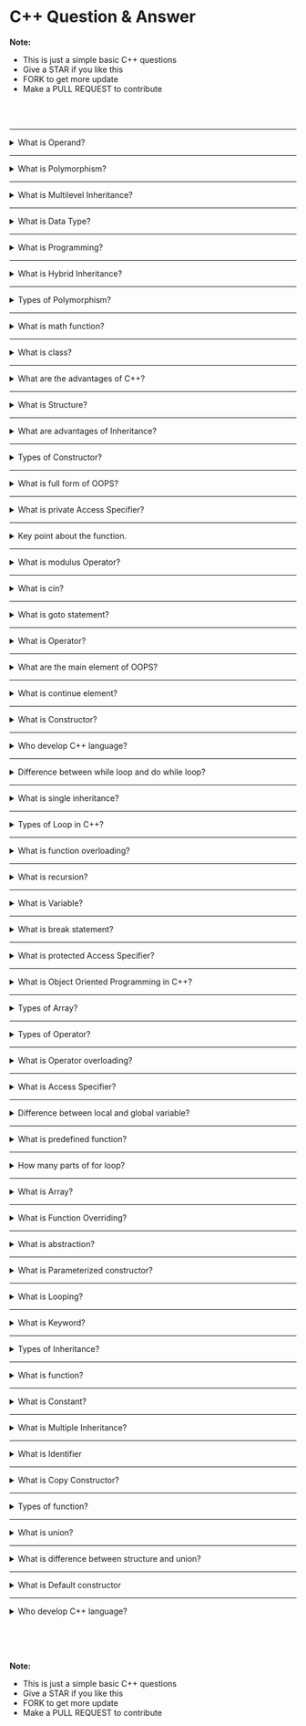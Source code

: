 # C++ Question & Answer

**Note:**
 - This is just a simple basic C++ questions <br> 
 - Give a STAR if you like this 
 - FORK to get more update
 - Make a PULL REQUEST to contribute


<br><br>

<hr>

<details><summary> What is Operand?</summary>

- The data or variable on which the operation is performed is called `operand`.
- for example:
    `x+y` [Here '+' is an operator, x & y are operand]


</details>

<hr>

<details><summary> What is Polymorphism?</summary>

- It means one name many forms so we can say that in this type of programming some function is used to perform different kind of operation.
- It is an important part of object oriented programming language.

</details>

<hr>

<details><summary> What is Multilevel Inheritance?</summary>

- When first class is inherited by second class, second class is inherited by third class and so on is called multilevel inheritance.
- In this type of inheritance each derived class is the base class for the next class.
- In this type of inheritance at least three class are compulsory.

</details>

<hr>

<details><summary> What is Data Type?</summary>

- It is a type of data which is used in the program.
- The data type defines the amount of storage area allocated to variables.
- Example of data types are `int`, `float`, `char` etc.

</details>

<hr>

<details><summary> What is Programming?</summary>

- Programming is a process to write a code to construct an application and the code is called program.

</details>

<hr>

<details><summary> What is Hybrid Inheritance?</summary>

- The combination of two or more than two inheritance is called hybrid inheritance.
- It can be combination of any two or more than two inheritance (single, multilevel, hierarchical)
- In this type of inheritance at least three class are compulsory.

</details>

<hr>

<details><summary> Types of Polymorphism?</summary>

- Compile Time Polymorphism:
    Function overloading and Operator overloading are the example of Compile Time Polymorphism
- Runtime Polymorphism:
    Function overriding is the example of Runtime Polymorphism

</details>

<hr>

<details><summary> What is math function?</summary>

- It is used to perform the mathematical related operation
- There are many predefine math function in C library
- All the math function are predefine in `math.h` header file

</details>

<hr>

<details><summary> What is class?</summary>

- It is a collection of data member function in which data member is the variable and member function is the function used inside class
- It is declared with class keyword
    **For example:** `class Rectangle`
    - Here class is a keyword and Rectangle is the name of class

</details>

<hr>

<details><summary> What are the advantages of C++?</summary>

- C++ is a highly portable language means we can say that the software developed using C++ language can run on any platform
- C++ is an object-oriented programming language which includes the concepts such as classes, objects, inheritance, polymorphism, abstraction, encapsulation
- C++ has the concept of inheritance. Through inheritance, one can eliminate the redundant code and can reuse the existing classes.
- Data hiding helps the programmer to build secure programs so that the program cannot be attacked by the invaders
- It contains a rich function library 

</details>

<hr>

<details><summary> What is Structure?</summary>

- It is a collection of data of different data type
- It is a user data type
- Data can of `int, float, char, double` etc data type
- We can access the member of structure by making the variable of structure
- struct keyword is used to create a structure

</details>

<hr>

<details><summary>What are advantages of Inheritance? </summary>

- **Code Reusability:** It means function inside base class is shared by all the derived class
- **Time Saving:** Because there is no need to define existing property (same code) of a class in another class
- **Less Cost:** Because existing code is reused, it leads to less development and maintenance costs.
- It helps to reduce code redundancy. 

</details>

<hr>

<details><summary> Types of Constructor?</summary>

There are three types of constructor:
- Default Constructor
- Parameterized Constructor
- Copy Constructor

</details>

<hr>

<details><summary> What is full form of OOPS? </summary>

- Object Oriented Programming System

</details>

<hr>

<details><summary> What is private Access Specifier?</summary>

- It is used to hide data member and member function from other classes
- Private element of a class can be accessed only inside in its own class
- Private element of a class can not be accessed out of that class

</details>

<hr>

<details><summary> Key point about the function.</summary>

There are three key point of function:
- Function Declaration = It is used to declare a function
- Function Definition = It means to write the code to perform a specific task
- Function Calling = It means to call the function to execute the function code

</details>

<hr>

<details><summary> What is modulus Operator?</summary>

- It returns the remainder of a division 
- % symbol is used to calculate modulus
    Example: 16%6=4 because the remainder is 4 when we divide 16 by 6

</details>

<hr>

<details><summary> What is cin?</summary>

- It is a keyword which is used to take user input at runtime
- It is always used with extraction (>>) operator

</details>

<hr>

<details><summary> What is goto statement?</summary>

- It is an user controlled jump statement which is controlled by the user
- It is always used with label

</details>

<hr>

<details><summary> What is Operator?</summary>

- It is a special symbol which is usd to perform the operation like arithmetic, logical etc.
    - for example:
    `x+y`
    Here '+' is an operator, x & y are operand

</details>

<hr>

<details><summary> What are the main element of OOPS?</summary>

There are four main element of OOPS
- Encapsulation
- Abstraction
- Inheritance
- Polymorphism

</details>

<hr>

<details><summary> What is continue element?</summary>

- It is a keyword which is used to skip the next statement and continue the loop
- It is mostly used with loop

</details>

<hr>

<details><summary> What is Constructor?</summary>

- It is a special member of class that executes when we create the instance (object) of that class. In-other word, we can say that there is no need to call a constructor
- Its name the same as class name
- It has no return type
- It may be parameterized or non-parameterized
- It is used to initialize class level variable

</details>

<hr>

<details><summary> Who develop C++ language?</summary>

- Bjarne Stroustrup

</details>

<hr>

<details><summary>Difference between while loop and do while loop?</summary>

- The difference between while loop and do while loop is that in the case of while loop, if the condition is wrong then the body does not execute. But in the case of do while loop, it's body execute at least one time either condition true or false

</details>

<hr>

<details><summary> What is single inheritance?</summary>

- In this type of inheritance only two classes are used in which one is inherited by another

</details>

<hr>

<details><summary> Types of Loop in C++?</summary>

There are there types of loop used in C++
- For loop
- While loop
- Do While loop

</details>

<hr>

<details><summary> What is function overloading?</summary>

- The function with same name and different parameter is called function overloading.

</details>

<hr>

<details><summary> What is recursion?</summary>

- The process of calling a function by itself is called recursion 

</details>

<hr>

<details><summary> What is Variable?</summary>

- It is a name of storage area which is used to store data or information
- It always contains last value assigned to it
- Each value most be assigned a specific data type
    - for example:
    `int x=5`
    Here 'x' is a variable name and its value is 5 

</details>

<hr>

<details><summary> What is break statement?</summary>

- It is a keyword which is used to transfer the control out of the body of loop
- In other word we can say that, it is used to terminate the execution of loop
- It is also used to terminate the processing of a particular case in switch

</details>

<hr>

<details><summary> What is protected Access Specifier? </summary>

- It is approximately same as private but it allows the accessibility of data member and member function to the child class
- protected is used in the case of inheritance 

</details>

<hr>

<details><summary> What is Object Oriented Programming in C++?</summary>

- Object Oriented Programming (OOP) is a programming language model organize around objects rather than 'actions' and data rather than logic 

</details>

<hr>

<details><summary> Types of Array?</summary>

There are two types of array in C++
- Single Dimension Array
- Multi Dimension Array

</details>

<hr>

<details><summary> Types of Operator?</summary>

- Arithmetic Operators
- Relational Operators
- Logical Operators
- Assignment Operators
- Bitwise Operators
- Increment/Decrement Operators
- Conditional Operators
- Special Operator

</details>

<hr>

<details><summary> What is Operator overloading?</summary>

- It is a type of polymorphism in which an operator is overloaded to give user define meaning to it
- Overloaded operators are functions with special keyword operator followed by the symbol for the operator being defined
- By using an operator overloading we can change the meaning of operator
- Overloaded operator is used to perform operation on user-define data type  

</details>

<hr>

<details><summary> What is Access Specifier?</summary>

- It is a keyword which is used to provide accessibility of data member (variable) and member function (function) of a class
- It is also called access modifier
    for example: public, private, etc

</details>

<hr>

<details><summary> Difference between local and global variable?</summary>

- Global variable is defined outside a function but Local variable is defined inside a function
- Global variable can be accessed anywhere in the program but Local variable can be accessed only within a function 

</details>

<hr>

<details><summary> What is predefined function?</summary>

- The function which is predefined in the library is called predefined function
- It is also called library function
- Example: printf, scanf, getch. clrscr, etc

</details>

<hr>

<details><summary> How many parts of for loop?</summary>

There are three parts of for loop
- Initialization
- Condition
- Increment or Decrement (It is also called 'update')

</details>

<hr>

<details><summary> What is Array?</summary>

- Array is the collection of data of same data type
- It is used to store group of data simultaneously
- It can store data of same data type (means an integer array can only store integer value, character array can only store only character value, and so on)
- We can not fetch data from array directly therefore we use index point
- The indexing of array always start with 0
- Index value is always an integer number
- array maybe of any data type like int, float, char, etc
    - for example:
    `int ar[5]={10,20,30,50,80};`
    Here 'ar' is the name of array and '5' is the size of array means this array can store at most 5 value

</details>

<hr>

<details><summary> What is Function Overriding?</summary>

- Function with the same name and parameter is called function overriding
- It is not possible to make two function with same name and same parameter in a single class, therefore to implement function overriding derived class is used

</details>

<hr>

<details><summary> What is abstraction?</summary>

- Abstraction = Data hiding
- In other words, we can say that in this type of programming essential data is shown to the user or outside class and unessential data is hidden
- Members define with a public access specifier are accessible through the program
- Members defined with a private access specifier are not accessible through out the program   

</details>

<hr>

<details><summary> What is Parameterized constructor?</summary>

- The constructor with parameter is called Parameterized constructor

</details>

<hr>

<details><summary> What is Looping?</summary>

- To run the body continuously until a required condition is fufilled is called looping

</details>

<hr>

<details><summary> What is Keyword?</summary>

- The word which is predefined in the library is called keyword
- Its functionality is also predefined
- we can not use keyword as variable

</details>

<hr>

<details><summary> Types of Inheritance?</summary>

There are five types of inheritance in C++
- Single Inheritance
- Multiple Inheritance
- Multilevel Inheritance
- Hierarchical Inheritance
- Hybrid Inheritance

</details>

<hr>

<details><summary> What is function?</summary>

- It is a collection of statement that performs a specific task
- It executes when it is called by its name 
- A large program is divided into a number of small building block for simplicity and this building block is called function
- We can cal a function again and again
- The most important features of function is code re-usability
- The C library provides many predefine functions

</details>

<hr>

<details><summary> What is Constant?</summary>

- It refers to a fixed value (can not be change any instant)
- It is also called Literals
- It can be of any data type like int, float, char etc

</details>

<hr>

<details><summary> What is Multiple Inheritance?</summary>

- When two or more than two classes are inherited by a single class simultaneously is called multiple inheritance
- In other words, we can say in this type of inheritance Base class may be two or more than two but derived class should be one 
- In this type of inheritance at least three class are compulsory

</details>

<hr>

<details><summary> What is Identifier</summary>

- It is a name of different part of programming elements like variable name, method name, etc
- It is a string of alphanumeric characters that begins with alpha character or underscore
    - For example:
    `int x=5;`
    Here 'x' is a variable or we can say that identifiers

</details>

<hr>

<details><summary> What is Copy Constructor?</summary>

- In this type of constructor one object with parameter is copied into another object so it is called copy constructor

</details>

<hr>

<details><summary> Types of function?</summary>

There are two types of function in C
- Predefined function
- User defined function

</details>

<hr>

<details><summary> What is union?</summary>

- It is a collection of data of different data type
- It is a user defined data type
- Data is of int, char, float, double, etc data type
- We can access the member of union by making the varaible of union
- union keyword is used to create a union
- union can store single value at a time 

</details>

<hr>

<details><summary>What is difference between structure and union?</summary>

- Structure supports multiple value simultaneously but union support only one value at a time because in structure, each variable have its own memory block but in union a single memory block is shared by all variable union. 

</details>

<hr>

<details><summary> What is Default constructor</summary>

- The constructor with no parameter is called default constructor

</details>





















<hr>

<details><summary> Who develop C++ language?</summary>

- Bjarne Stroustrup

</details>



<br><br><br>

**Note:**
 - This is just a simple basic C++ questions <br> 
 - Give a STAR if you like this 
 - FORK to get more update
 - Make a PULL REQUEST to contribute
